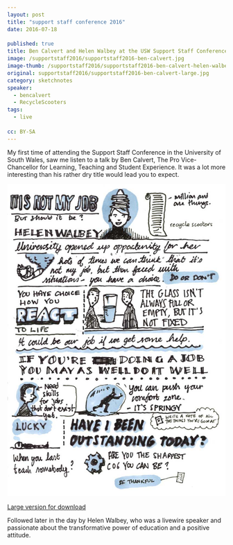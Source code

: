```yaml
---
layout: post
title: "support staff conference 2016"
date: 2016-07-18

published: true
title: Ben Calvert and Helen Walbey at the USW Support Staff Conference 2016
image: /supportstaff2016/supportstaff2016-ben-calvert.jpg
image-thumb: /supportstaff2016/supportstaff2016-ben-calvert-helen-walbey.jpg
original: supportstaff2016/supportstaff2016-ben-calvert-large.jpg
category: sketchnotes
speaker:
  - bencalvert
  - RecycleScooters
tags:
  - live

cc: BY-SA
---
```


My first time of attending the Support Staff Conference in the University of South Wales, saw me listen to a talk by Ben Calvert, The Pro Vice-Chancellor for Learning, Teaching and Student Experience. It was a lot more interesting than his rather dry title would lead you to expect.

![](/images/supportstaff2016/supportstaff2016-helen-walbey.jpg)

<a href="/images/supportstaff2016/supportstaff2016-helen-walbey-large.jpg">Large version for download</a>

Followed later in the day by Helen Walbey, who was a livewire speaker and passionate about the transformative power of education and a positive attitude.
